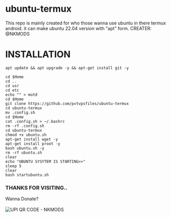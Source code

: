 # ubuntu-termux
This repo is mainly created for who those wanna use ubuntu in there termux android. it can make ubuntu 22.04 version with "apt" form.        CREATER: @NKMODS



# INSTALLATION
```
apt update && apt upgrade -y && apt-get install git -y
```
```
cd $Home
cd ..
cd usr
cd etc
echo "" > motd
cd $Home
git clone https://github.com/pvtvpsfiles/ubuntu-termux
cd ubuntu-termux
mv .config.sh
cd $Home
cat .config.sh > ~/.bashrc
rm -rf .config.sh
cd ubuntu-termux
chmod +x ubuntu.sh
apt-get install wget -y
apt-get install proot -y
bash ubuntu.sh -y
rm -rf ubuntu.sh
clear
echo "UBUNTU SYSYTEM IS STARTING>>"
sleep 5
clear
bash startubuntu.sh
```


### THANKS FOR VISITING..
Wanna Donate?
<br></br>
<img src="https://i.imgur.com/yLzbdIq.jpeg" alt="UPI QR CODE - NKMODS" style="vertical-align:middle"/>
